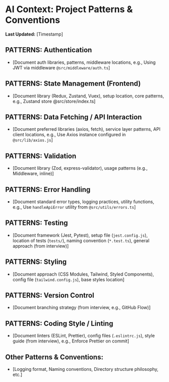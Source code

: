 # AI Context: Project Patterns & Conventions

**Last Updated:** [Timestamp]

## PATTERNS: Authentication
*   [Document auth libraries, patterns, middleware locations, e.g., Using JWT via middleware `@src/middleware/auth.ts`]

## PATTERNS: State Management (Frontend)
*   [Document library (Redux, Zustand, Vuex), setup location, core patterns, e.g., Zustand store @src/store/index.ts]

## PATTERNS: Data Fetching / API Interaction
*   [Document preferred libraries (axios, fetch), service layer patterns, API client locations, e.g., Use Axios instance configured in `@src/lib/axios.js`]

## PATTERNS: Validation
*   [Document library (Zod, express-validator), usage patterns (e.g., Middleware, inline)]

## PATTERNS: Error Handling
*   [Document standard error types, logging practices, utility functions, e.g., Use `handleApiError` utility from `@src/utils/errors.ts`]

## PATTERNS: Testing
*   [Document framework (Jest, Pytest), setup file (`jest.config.js`), location of tests (`tests/`), naming convention (`*.test.ts`), general approach (from interview)]

## PATTERNS: Styling
*   [Document approach (CSS Modules, Tailwind, Styled Components), config file (`tailwind.config.js`), base styles location]

## PATTERNS: Version Control
*   [Document branching strategy (from interview, e.g., GitHub Flow)]

## PATTERNS: Coding Style / Linting
*   [Document linters (ESLint, Prettier), config files (`.eslintrc.js`), style guide (from interview), e.g., Enforce Prettier on commit]

## Other Patterns & Conventions:
*   [Logging format, Naming conventions, Directory structure philosophy, etc.]
